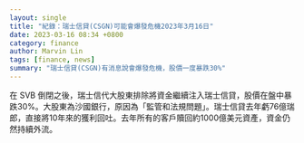 ```yaml
---
layout: single
title: "紀錄：瑞士信貸(CSGN)可能會爆發危機2023年3月16日"
date: 2023-03-16 08:34 +0800
category: finance
author: Marvin Lin
tags: [finance, news]
summary: "瑞士信貸(CSGN)有消息說會爆發危機，股價一度暴跌30%"
---
```


在 SVB 倒閉之後，瑞士信代大股東排除將資金繼續注入瑞士信貸，股價在盤中暴跌30%。大股東為沙國銀行，原因為「監管和法規問題」。瑞士信貸去年虧76億瑞郎，直接將10年來的獲利回吐。去年所有的客戶贖回約1000億美元資產，資金仍然持續外流。
